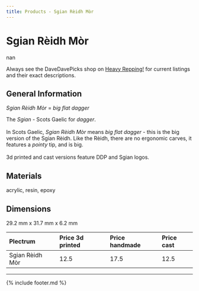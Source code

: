 ```yaml
---
title: Products - Sgian Rèidh Mòr
---
```


# Sgian Rèidh Mòr

nan

Always see the DaveDavePicks shop on [Heavy Repping!](https://www.heavyrepping.com/store/shop/davedavepicks/) for current listings and their exact descriptions.

## General Information
*Sgian Rèidh Mòr* = *big flat dagger*

The *Sgian* - Scots Gaelic for *dagger*.<br/><br/>In Scots Gaelic, *Sgian Rèidh Mòr* means *big flat dagger* - this is the big version of the Sgian Rèidh. Like the Rèidh, there are no ergonomic carves, it features a *pointy* tip, and is big.<br/><br/>3d printed and cast versions feature DDP and Sgian logos.

## Materials
acrylic, resin, epoxy

## Dimensions
29.2 mm x 31.7 mm x 6.2 mm

| **Plectrum**                                        | **Price 3d printed**   | **Price handmade**   | **Price cast**   |
|:----------------------------------------------------|:-----------------------|:---------------------|:-----------------|
| Sgian Rèidh Mòr                                          | 12.5               | 17.5             | 12.5         |

---

{% include footer.md %}